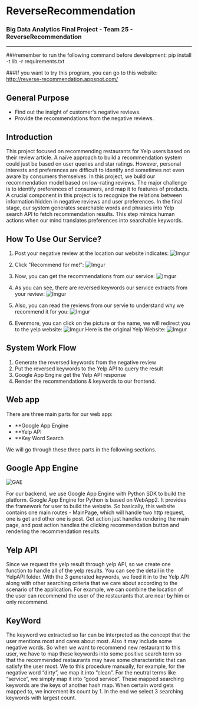 # ReverseRecommendation
### Big Data Analytics Final Project - Team 25 - ReverseRecommendation
------
###remember to run the following command before development:
pip install -t lib -r requirements.txt

###If you want to try this program, you can go to this website:
http://reverse-recommendation.appspot.com/

General Purpose
------
*  Find out the insight of customer's negative reviews.
*  Provide the recommendations from the negative reviews.

Introduction
------
This project focused on recommending restaurants for Yelp users based on their review article. A naïve approach to build a recommendation system could just be based on user queries and star ratings. However, personal interests and preferences are difficult to identify and sometimes not even aware by consumers themselves. In this project, we build our recommendation model based on low-rating reviews. The major challenge is to identify preferences of consumers, and map it to features of products.
A crucial component in this project is to recognize the relations between information hidden in negative reviews and user preferences. In the final stage, our system generates searchable words and phrases into Yelp search API to fetch recommendation results. This step mimics human actions when our mind translates preferences into searchable keywords.

How To Use Our Service?
------
   1.   Post your negative review at the location our website indicates:
   ![Imgur](http://i.imgur.com/OxwyVvS.png)

   2.   Click "Recommend for me!":
   ![Imgur](http://i.imgur.com/yxeVb6n.png?1)

   3.   Now, you can get the recommendations from our service:
   ![Imgur](http://i.imgur.com/StPYBAM.png)

   4.   As you can see, there are reversed keywords our service extracts from your review:
   ![Imgur](http://i.imgur.com/uhLwnaw.png)

   5.   Also, you can read the reviews from our servie to understand why we recommend it for you:
   ![Imgur](http://i.imgur.com/keahIHW.png)

   6.   Evenmore, you can click on the picture or the name, we will redirect you to the yelp website:
   ![Imgur](http://i.imgur.com/VHvqPhw.png)
        Here is the original Yelp Website:
   ![Imgur](http://i.imgur.com/2iNhjI8.png)

System Work Flow
------
   1.   Generate the reversed keywords from the negative review
   2.   Put the reversed keywords to the Yelp API to query the result
   3.   Google App Engine get the Yelp API response
   4.   Render the recommendations & keywords to our frontend.

Web app
------
There are three main parts for our web app:
- **Google App Engine
- **Yelp API
- **Key Word Search

We will go through these three parts in the following sections. 

Google App Engine
------
![GAE](https://deciphertools.com/blog/img/google-app-engine-logo.jpg)

For our backend, we use Google App Engine with Python SDK to build the platform.
Google App Engine for Python is based on WebApp2. It provides the framework for user to build the website.
So basically, this website contains one main routes - MainPage, which will handle two http request,
one is get and other one is post. Get action just handles rendering the main page, and post action handles the clicking recommendation button and rendering the recommendation results.

Yelp API
------
Since we request the yelp result through yelp API, so we create one function to handle all of the yelp results. You can see the detail in the YelpAPI folder. With the 3 generated keywords, we feed it in to the Yelp API along with other searching criteria that we care about according to the scenario of the application. For example, we can combine the location of the user can recommend the user of the restaurants that are near by him or only recommend. 

KeyWord
------
The keyword we extracted so far can be interpreted as the concept that the user mentions most and cares about most. Also it may include some negative words. So when we want to recommend new restaurant to this user, we have to map these keywords into some positive
search term so that the recommended restaurants may have some characteristic that can satisfy the user most. We to this procedure manually, for example, for the negative word “dirty”, we map it into “clean”. For the neutral terms like “service”, we simply map it into “good service”. These mapped searching keywords are the keys of another hash map. When certain word gets mapped to, we increment its count by 1. In the end we select 3 searching keywords with largest count.
